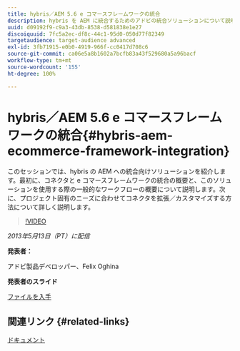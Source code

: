 ```yaml
---
title: hybris／AEM 5.6 e コマースフレームワークの統合
description: hybris を AEM に統合するためのアドビの統合ソリューションについて説明します。最初に、コネクタと e コマースフレームワークの統合の概要と、このソリューションを使用する際の一般的なワークフローの概要について説明します。次に、プロジェクト固有のニーズに合わせてコネクタを拡張／カスタマイズする方法について詳しく説明します。
uuid: d09192f9-c9a3-43db-8538-d581838e1e27
discoiquuid: 7fc5a2ec-df8c-44c1-95d0-050d77f82349
targetaudience: target-audience advanced
exl-id: 3fb71915-e0b0-4919-966f-cc0417d708c6
source-git-commit: ca06e5a8b1602a7bcfb83a43f529680a5a96bacf
workflow-type: tm+mt
source-wordcount: '155'
ht-degree: 100%

---
```


# hybris／AEM 5.6 e コマースフレームワークの統合{#hybris-aem-ecommerce-framework-integration}

このセッションでは、hybris の AEM への統合向けソリューションを紹介します。最初に、コネクタと e コマースフレームワークの統合の概要と、このソリューションを使用する際の一般的なワークフローの概要について説明します。次に、プロジェクト固有のニーズに合わせてコネクタを拡張／カスタマイズする方法について詳しく説明します。

>[!VIDEO](https://video.tv.adobe.com/v/19578/?quality=9)

*2013年5月13日（PT）に配信*

**発表者：**

アドビ製品デベロッパー、Felix Oghina

**発表者のスライド**

[ファイルを入手](assets/hybris-aem-5-6-ecommerce-framework-integration.pdf)

## 関連リンク {#related-links}

[ドキュメント](https://docs.adobe.com/content/docs/en/cq/5-6-1/ecommerce/eCommerce-framework.html#Deploying%20eCommerce%20with%20hybris)

<!--
[Get back to the Overview](https://helpx.adobe.com/experience-manager/kt/eseminars/gems/aem-index.html)
-->
